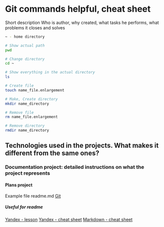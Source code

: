 # Git commands helpful, cheat sheet


Short description
Who is author, why created, what tasks he performs, what problems it closes and solves

```bash
~ - home directory

# Show actual path
pwd 

# Change directory
cd ~

# Show everything in the actual directory
ls 

# Create file 
touch name_file.enlargement

# Make, Create directory
mkdir name_directory

# Remove file
rm name_file.enlargement

# Remove directory
rmdir name_directory
```

## Technologies used in the projects. What makes it different from the same ones?

### Documentation project: detailed instructions on what the project represents

#### Plans project 

Example file readme.md [Git](https://github.com/git/git/blob/master/README.md) 

##### Useful for readme
[Yandex - lesson](https://practicum.yandex.ru/trainer/git-basics/lesson/c6b9607c-e8bc-4446-89f9-c74522c3492f/)
[Yandex - cheat sheet](https://gist.github.com/fomvasss/8dd8cd7f88c67a4e3727f9d39224a84c)
[Markdown - cheat sheet](https://www.markdownguide.org/cheat-sheet/)

